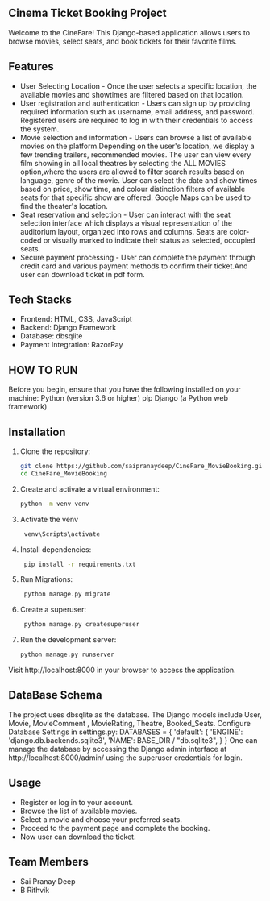 ## Cinema Ticket Booking Project

Welcome to the CineFare! This Django-based application allows users to browse movies, select seats, and book tickets for their favorite films.

## Features
 - User Selecting Location - Once the user selects a specific location, the available movies and showtimes are filtered based on that location.
 - User registration and authentication - Users can sign up by providing required information such as username, email address, and password.
     Registered users are required to log in with their credentials to access the system.
-	 Movie selection and information - Users can browse a list of available movies on the platform.Depending on the user's location, we display a few trending trailers, recommended movies.
     The user can view every film showing in all local theatres by selecting the ALL MOVIES option,where the users are allowed to filter search results based on language, genre of the movie.
     User can select the date and show times based on price, show time, and colour distinction filters of available seats for that specific show are offered.
     Google Maps can be used to find the theater's location.
-	Seat reservation and selection - User can interact with the seat selection interface which displays a visual representation of the auditorium layout, organized into rows and columns.
     Seats are color-coded or visually marked to indicate their status as selected, occupied seats. 
-	Secure payment processing - User can complete the payment through credit card and various payment methods to confirm their ticket.And user can download ticket in pdf form.

## Tech Stacks

- Frontend: HTML, CSS, JavaScript
- Backend: Django Framework
- Database: dbsqlite
- Payment Integration: RazorPay

## HOW TO RUN
Before you begin, ensure that you have the following installed on your machine:
Python (version 3.6 or higher)
pip
Django (a Python web framework)

 ## Installation

1. Clone the repository:
   ```bash
   git clone https://github.com/saipranaydeep/CineFare_MovieBooking.git
   cd CineFare_MovieBooking
2. Create and activate a virtual environment:
    ```bash
    python -m venv venv
3. Activate the venv
   ```bash
    venv\Scripts\activate  
4. Install dependencies:
   ```bash
    pip install -r requirements.txt
5. Run Migrations:
   ```bash
    python manage.py migrate  
6. Create a superuser:
   ```bash
    python manage.py createsuperuser
7. Run the development server:
    ```bash
    python manage.py runserver

Visit http://localhost:8000 in your browser to access the application.

## DataBase Schema
The project uses dbsqlite as the database. The Django models include User, Movie, MovieComment , MovieRating, Theatre, Booked_Seats.
Configure Database Settings in settings.py:
  DATABASES = {
    'default': {
        'ENGINE': 'django.db.backends.sqlite3',
        'NAME': BASE_DIR / "db.sqlite3",
    }
}
One can manage the database by accessing the Django admin interface at http://localhost:8000/admin/ using the superuser credentials for login.

## Usage

-	Register or log in to your account.
- Browse the list of available movies.
-	Select a movie and choose your preferred seats.
-	Proceed to the payment page and complete the booking.
-	Now user can download the ticket.

## Team Members
- Sai Pranay Deep
- B Rithvik
